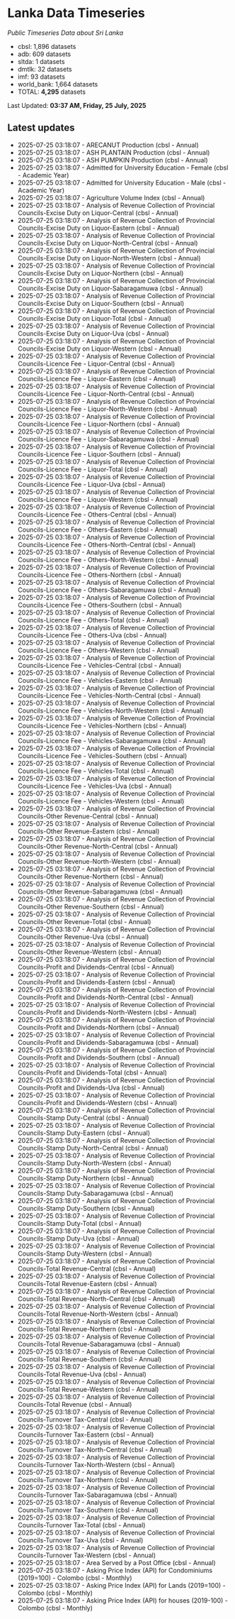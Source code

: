 # Lanka Data Timeseries
*Public Timeseries Data about Sri Lanka*

* cbsl: 1,896 datasets
* adb: 609 datasets
* sltda: 1 datasets
* dmtlk: 32 datasets
* imf: 93 datasets
* world_bank: 1,664 datasets
* TOTAL: **4,295** datasets

Last Updated: **03:37 AM, Friday, 25 July, 2025**

## Latest updates

* 2025-07-25 03:18:07 - ARECANUT Production (cbsl - Annual)
* 2025-07-25 03:18:07 - ASH PLANTAIN Production (cbsl - Annual)
* 2025-07-25 03:18:07 - ASH PUMPKIN Production (cbsl - Annual)
* 2025-07-25 03:18:07 - Admitted for University Education - Female (cbsl - Academic Year)
* 2025-07-25 03:18:07 - Admitted for University Education - Male (cbsl - Academic Year)
* 2025-07-25 03:18:07 - Agriculture Volume Index (cbsl - Annual)
* 2025-07-25 03:18:07 - Analysis of Revenue Collection of Provincial Councils-Excise Duty on Liquor-Central (cbsl - Annual)
* 2025-07-25 03:18:07 - Analysis of Revenue Collection of Provincial Councils-Excise Duty on Liquor-Eastern (cbsl - Annual)
* 2025-07-25 03:18:07 - Analysis of Revenue Collection of Provincial Councils-Excise Duty on Liquor-North-Central (cbsl - Annual)
* 2025-07-25 03:18:07 - Analysis of Revenue Collection of Provincial Councils-Excise Duty on Liquor-North-Western (cbsl - Annual)
* 2025-07-25 03:18:07 - Analysis of Revenue Collection of Provincial Councils-Excise Duty on Liquor-Northern (cbsl - Annual)
* 2025-07-25 03:18:07 - Analysis of Revenue Collection of Provincial Councils-Excise Duty on Liquor-Sabaragamuwa (cbsl - Annual)
* 2025-07-25 03:18:07 - Analysis of Revenue Collection of Provincial Councils-Excise Duty on Liquor-Southern (cbsl - Annual)
* 2025-07-25 03:18:07 - Analysis of Revenue Collection of Provincial Councils-Excise Duty on Liquor-Total (cbsl - Annual)
* 2025-07-25 03:18:07 - Analysis of Revenue Collection of Provincial Councils-Excise Duty on Liquor-Uva (cbsl - Annual)
* 2025-07-25 03:18:07 - Analysis of Revenue Collection of Provincial Councils-Excise Duty on Liquor-Western (cbsl - Annual)
* 2025-07-25 03:18:07 - Analysis of Revenue Collection of Provincial Councils-Licence Fee - Liquor-Central (cbsl - Annual)
* 2025-07-25 03:18:07 - Analysis of Revenue Collection of Provincial Councils-Licence Fee - Liquor-Eastern (cbsl - Annual)
* 2025-07-25 03:18:07 - Analysis of Revenue Collection of Provincial Councils-Licence Fee - Liquor-North-Central (cbsl - Annual)
* 2025-07-25 03:18:07 - Analysis of Revenue Collection of Provincial Councils-Licence Fee - Liquor-North-Western (cbsl - Annual)
* 2025-07-25 03:18:07 - Analysis of Revenue Collection of Provincial Councils-Licence Fee - Liquor-Northern (cbsl - Annual)
* 2025-07-25 03:18:07 - Analysis of Revenue Collection of Provincial Councils-Licence Fee - Liquor-Sabaragamuwa (cbsl - Annual)
* 2025-07-25 03:18:07 - Analysis of Revenue Collection of Provincial Councils-Licence Fee - Liquor-Southern (cbsl - Annual)
* 2025-07-25 03:18:07 - Analysis of Revenue Collection of Provincial Councils-Licence Fee - Liquor-Total (cbsl - Annual)
* 2025-07-25 03:18:07 - Analysis of Revenue Collection of Provincial Councils-Licence Fee - Liquor-Uva (cbsl - Annual)
* 2025-07-25 03:18:07 - Analysis of Revenue Collection of Provincial Councils-Licence Fee - Liquor-Western (cbsl - Annual)
* 2025-07-25 03:18:07 - Analysis of Revenue Collection of Provincial Councils-Licence Fee - Others-Central (cbsl - Annual)
* 2025-07-25 03:18:07 - Analysis of Revenue Collection of Provincial Councils-Licence Fee - Others-Eastern (cbsl - Annual)
* 2025-07-25 03:18:07 - Analysis of Revenue Collection of Provincial Councils-Licence Fee - Others-North-Central (cbsl - Annual)
* 2025-07-25 03:18:07 - Analysis of Revenue Collection of Provincial Councils-Licence Fee - Others-North-Western (cbsl - Annual)
* 2025-07-25 03:18:07 - Analysis of Revenue Collection of Provincial Councils-Licence Fee - Others-Northern (cbsl - Annual)
* 2025-07-25 03:18:07 - Analysis of Revenue Collection of Provincial Councils-Licence Fee - Others-Sabaragamuwa (cbsl - Annual)
* 2025-07-25 03:18:07 - Analysis of Revenue Collection of Provincial Councils-Licence Fee - Others-Southern (cbsl - Annual)
* 2025-07-25 03:18:07 - Analysis of Revenue Collection of Provincial Councils-Licence Fee - Others-Total (cbsl - Annual)
* 2025-07-25 03:18:07 - Analysis of Revenue Collection of Provincial Councils-Licence Fee - Others-Uva (cbsl - Annual)
* 2025-07-25 03:18:07 - Analysis of Revenue Collection of Provincial Councils-Licence Fee - Others-Western (cbsl - Annual)
* 2025-07-25 03:18:07 - Analysis of Revenue Collection of Provincial Councils-Licence Fee - Vehicles-Central (cbsl - Annual)
* 2025-07-25 03:18:07 - Analysis of Revenue Collection of Provincial Councils-Licence Fee - Vehicles-Eastern (cbsl - Annual)
* 2025-07-25 03:18:07 - Analysis of Revenue Collection of Provincial Councils-Licence Fee - Vehicles-North-Central (cbsl - Annual)
* 2025-07-25 03:18:07 - Analysis of Revenue Collection of Provincial Councils-Licence Fee - Vehicles-North-Western (cbsl - Annual)
* 2025-07-25 03:18:07 - Analysis of Revenue Collection of Provincial Councils-Licence Fee - Vehicles-Northern (cbsl - Annual)
* 2025-07-25 03:18:07 - Analysis of Revenue Collection of Provincial Councils-Licence Fee - Vehicles-Sabaragamuwa (cbsl - Annual)
* 2025-07-25 03:18:07 - Analysis of Revenue Collection of Provincial Councils-Licence Fee - Vehicles-Southern (cbsl - Annual)
* 2025-07-25 03:18:07 - Analysis of Revenue Collection of Provincial Councils-Licence Fee - Vehicles-Total (cbsl - Annual)
* 2025-07-25 03:18:07 - Analysis of Revenue Collection of Provincial Councils-Licence Fee - Vehicles-Uva (cbsl - Annual)
* 2025-07-25 03:18:07 - Analysis of Revenue Collection of Provincial Councils-Licence Fee - Vehicles-Western (cbsl - Annual)
* 2025-07-25 03:18:07 - Analysis of Revenue Collection of Provincial Councils-Other Revenue-Central (cbsl - Annual)
* 2025-07-25 03:18:07 - Analysis of Revenue Collection of Provincial Councils-Other Revenue-Eastern (cbsl - Annual)
* 2025-07-25 03:18:07 - Analysis of Revenue Collection of Provincial Councils-Other Revenue-North-Central (cbsl - Annual)
* 2025-07-25 03:18:07 - Analysis of Revenue Collection of Provincial Councils-Other Revenue-North-Western (cbsl - Annual)
* 2025-07-25 03:18:07 - Analysis of Revenue Collection of Provincial Councils-Other Revenue-Northern (cbsl - Annual)
* 2025-07-25 03:18:07 - Analysis of Revenue Collection of Provincial Councils-Other Revenue-Sabaragamuwa (cbsl - Annual)
* 2025-07-25 03:18:07 - Analysis of Revenue Collection of Provincial Councils-Other Revenue-Southern (cbsl - Annual)
* 2025-07-25 03:18:07 - Analysis of Revenue Collection of Provincial Councils-Other Revenue-Total (cbsl - Annual)
* 2025-07-25 03:18:07 - Analysis of Revenue Collection of Provincial Councils-Other Revenue-Uva (cbsl - Annual)
* 2025-07-25 03:18:07 - Analysis of Revenue Collection of Provincial Councils-Other Revenue-Western (cbsl - Annual)
* 2025-07-25 03:18:07 - Analysis of Revenue Collection of Provincial Councils-Profit and Dividends-Central (cbsl - Annual)
* 2025-07-25 03:18:07 - Analysis of Revenue Collection of Provincial Councils-Profit and Dividends-Eastern (cbsl - Annual)
* 2025-07-25 03:18:07 - Analysis of Revenue Collection of Provincial Councils-Profit and Dividends-North-Central (cbsl - Annual)
* 2025-07-25 03:18:07 - Analysis of Revenue Collection of Provincial Councils-Profit and Dividends-North-Western (cbsl - Annual)
* 2025-07-25 03:18:07 - Analysis of Revenue Collection of Provincial Councils-Profit and Dividends-Northern (cbsl - Annual)
* 2025-07-25 03:18:07 - Analysis of Revenue Collection of Provincial Councils-Profit and Dividends-Sabaragamuwa (cbsl - Annual)
* 2025-07-25 03:18:07 - Analysis of Revenue Collection of Provincial Councils-Profit and Dividends-Southern (cbsl - Annual)
* 2025-07-25 03:18:07 - Analysis of Revenue Collection of Provincial Councils-Profit and Dividends-Total (cbsl - Annual)
* 2025-07-25 03:18:07 - Analysis of Revenue Collection of Provincial Councils-Profit and Dividends-Uva (cbsl - Annual)
* 2025-07-25 03:18:07 - Analysis of Revenue Collection of Provincial Councils-Profit and Dividends-Western (cbsl - Annual)
* 2025-07-25 03:18:07 - Analysis of Revenue Collection of Provincial Councils-Stamp Duty-Central (cbsl - Annual)
* 2025-07-25 03:18:07 - Analysis of Revenue Collection of Provincial Councils-Stamp Duty-Eastern (cbsl - Annual)
* 2025-07-25 03:18:07 - Analysis of Revenue Collection of Provincial Councils-Stamp Duty-North-Central (cbsl - Annual)
* 2025-07-25 03:18:07 - Analysis of Revenue Collection of Provincial Councils-Stamp Duty-North-Western (cbsl - Annual)
* 2025-07-25 03:18:07 - Analysis of Revenue Collection of Provincial Councils-Stamp Duty-Northern (cbsl - Annual)
* 2025-07-25 03:18:07 - Analysis of Revenue Collection of Provincial Councils-Stamp Duty-Sabaragamuwa (cbsl - Annual)
* 2025-07-25 03:18:07 - Analysis of Revenue Collection of Provincial Councils-Stamp Duty-Southern (cbsl - Annual)
* 2025-07-25 03:18:07 - Analysis of Revenue Collection of Provincial Councils-Stamp Duty-Total (cbsl - Annual)
* 2025-07-25 03:18:07 - Analysis of Revenue Collection of Provincial Councils-Stamp Duty-Uva (cbsl - Annual)
* 2025-07-25 03:18:07 - Analysis of Revenue Collection of Provincial Councils-Stamp Duty-Western (cbsl - Annual)
* 2025-07-25 03:18:07 - Analysis of Revenue Collection of Provincial Councils-Total Revenue-Central (cbsl - Annual)
* 2025-07-25 03:18:07 - Analysis of Revenue Collection of Provincial Councils-Total Revenue-Eastern (cbsl - Annual)
* 2025-07-25 03:18:07 - Analysis of Revenue Collection of Provincial Councils-Total Revenue-North-Central (cbsl - Annual)
* 2025-07-25 03:18:07 - Analysis of Revenue Collection of Provincial Councils-Total Revenue-North-Western (cbsl - Annual)
* 2025-07-25 03:18:07 - Analysis of Revenue Collection of Provincial Councils-Total Revenue-Northern (cbsl - Annual)
* 2025-07-25 03:18:07 - Analysis of Revenue Collection of Provincial Councils-Total Revenue-Sabaragamuwa (cbsl - Annual)
* 2025-07-25 03:18:07 - Analysis of Revenue Collection of Provincial Councils-Total Revenue-Southern (cbsl - Annual)
* 2025-07-25 03:18:07 - Analysis of Revenue Collection of Provincial Councils-Total Revenue-Uva (cbsl - Annual)
* 2025-07-25 03:18:07 - Analysis of Revenue Collection of Provincial Councils-Total Revenue-Western (cbsl - Annual)
* 2025-07-25 03:18:07 - Analysis of Revenue Collection of Provincial Councils-Total Revenue (cbsl - Annual)
* 2025-07-25 03:18:07 - Analysis of Revenue Collection of Provincial Councils-Turnover Tax-Central (cbsl - Annual)
* 2025-07-25 03:18:07 - Analysis of Revenue Collection of Provincial Councils-Turnover Tax-Eastern (cbsl - Annual)
* 2025-07-25 03:18:07 - Analysis of Revenue Collection of Provincial Councils-Turnover Tax-North-Central (cbsl - Annual)
* 2025-07-25 03:18:07 - Analysis of Revenue Collection of Provincial Councils-Turnover Tax-North-Western (cbsl - Annual)
* 2025-07-25 03:18:07 - Analysis of Revenue Collection of Provincial Councils-Turnover Tax-Northern (cbsl - Annual)
* 2025-07-25 03:18:07 - Analysis of Revenue Collection of Provincial Councils-Turnover Tax-Sabaragamuwa (cbsl - Annual)
* 2025-07-25 03:18:07 - Analysis of Revenue Collection of Provincial Councils-Turnover Tax-Southern (cbsl - Annual)
* 2025-07-25 03:18:07 - Analysis of Revenue Collection of Provincial Councils-Turnover Tax-Total (cbsl - Annual)
* 2025-07-25 03:18:07 - Analysis of Revenue Collection of Provincial Councils-Turnover Tax-Uva (cbsl - Annual)
* 2025-07-25 03:18:07 - Analysis of Revenue Collection of Provincial Councils-Turnover Tax-Western (cbsl - Annual)
* 2025-07-25 03:18:07 - Area Served by a Post Office (cbsl - Annual)
* 2025-07-25 03:18:07 - Asking Price Index (API) for Condominiums (2019=100) - Colombo (cbsl - Monthly)
* 2025-07-25 03:18:07 - Asking Price Index (API) for Lands (2019=100) - Colombo (cbsl - Monthly)
* 2025-07-25 03:18:07 - Asking Price Index (API) for houses (2019-100) - Colombo (cbsl - Monthly)